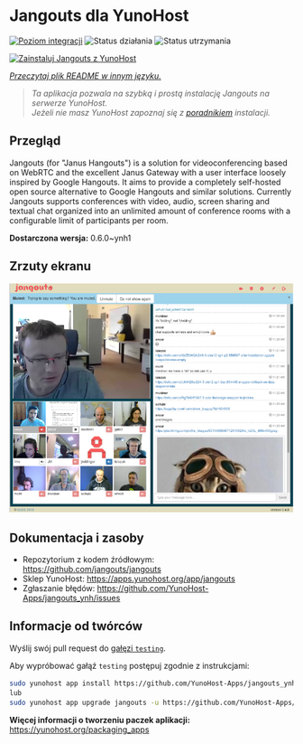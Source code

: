 <!--
To README zostało automatycznie wygenerowane przez <https://github.com/YunoHost/apps/tree/master/tools/readme_generator>
Nie powinno być ono edytowane ręcznie.
-->

# Jangouts dla YunoHost

[![Poziom integracji](https://apps.yunohost.org/badge/integration/jangouts)](https://ci-apps.yunohost.org/ci/apps/jangouts/)
![Status działania](https://apps.yunohost.org/badge/state/jangouts)
![Status utrzymania](https://apps.yunohost.org/badge/maintained/jangouts)

[![Zainstaluj Jangouts z YunoHost](https://install-app.yunohost.org/install-with-yunohost.svg)](https://install-app.yunohost.org/?app=jangouts)

*[Przeczytaj plik README w innym języku.](./ALL_README.md)*

> *Ta aplikacja pozwala na szybką i prostą instalację Jangouts na serwerze YunoHost.*  
> *Jeżeli nie masz YunoHost zapoznaj się z [poradnikiem](https://yunohost.org/install) instalacji.*

## Przegląd

Jangouts (for "Janus Hangouts") is a solution for videoconferencing based on WebRTC and the excellent Janus Gateway with a user interface loosely inspired by Google Hangouts. It aims to provide a completely self-hosted open source alternative to Google Hangouts and similar solutions. Currently Jangouts supports conferences with video, audio, screen sharing and textual chat organized into an unlimited amount of conference rooms with a configurable limit of participants per room.


**Dostarczona wersja:** 0.6.0~ynh1

## Zrzuty ekranu

![Zrzut ekranu z Jangouts](./doc/screenshots/screenshot.png)

## Dokumentacja i zasoby

- Repozytorium z kodem źródłowym: <https://github.com/jangouts/jangouts>
- Sklep YunoHost: <https://apps.yunohost.org/app/jangouts>
- Zgłaszanie błędów: <https://github.com/YunoHost-Apps/jangouts_ynh/issues>

## Informacje od twórców

Wyślij swój pull request do [gałęzi `testing`](https://github.com/YunoHost-Apps/jangouts_ynh/tree/testing).

Aby wypróbować gałąź `testing` postępuj zgodnie z instrukcjami:

```bash
sudo yunohost app install https://github.com/YunoHost-Apps/jangouts_ynh/tree/testing --debug
lub
sudo yunohost app upgrade jangouts -u https://github.com/YunoHost-Apps/jangouts_ynh/tree/testing --debug
```

**Więcej informacji o tworzeniu paczek aplikacji:** <https://yunohost.org/packaging_apps>
